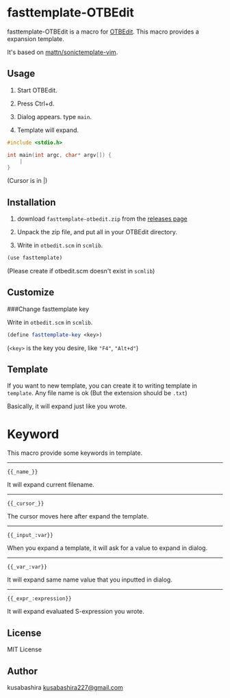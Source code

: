 fasttemplate-OTBEdit
====================

fasttemplate-OTBEdit is a macro for [OTBEdit](http://www.hi-ho.ne.jp/a_ogawa/otbedit/).
This macro provides a expansion template.

It's based on [mattn/sonictemplate-vim](https://github.com/mattn/sonictemplate-vim).

Usage
-----

1. Start OTBEdit.

2. Press Ctrl+d.

3. Dialog appears. type `main`.

4. Template will expand.

```c
#include <stdio.h>

int main(int argc, char* argv[]) {
	|
}
```

(Cursor is in |)

Installation
------------

1. download `fasttemplate-otbedit.zip` from the [releases page](https://github.com/kusabashira/fasttemplate-otbedit/releases)

2. Unpack the zip file, and put all in your OTBEdit directory.

3. Write in `otbedit.scm` in `scmlib`.

```scm
(use fasttemplate)
```

(Please create if otbedit.scm doesn't exist in `scmlib`)

Customize
---------

###Change fasttemplate key

Write in `otbedit.scm` in `scmlib`.

```scm
(define fasttemplate-key <key>)
```

(`<key>` is the key you desire, like `"F4"`, `"Alt+d"`)

Template
--------

If you want to new template,
you can create it to writing template in `template`.
Any file name is ok (But the extension should be `.txt`)

Basically, it will expand just like you wrote.

Keyword
====================
This macro provide some keywords in template.

-----

	{{_name_}}

It will expand current filename.

-----

	{{_cursor_}}

The cursor moves here after expand the template.

-----

	{{_input_:var}}

When you expand a template,
it will ask for a value to expand in dialog.

-----

	{{_var_:var}}

It will expand same name value that you inputted in dialog.

-----

	{{_expr_:expression}}

It will expand evaluated S-expression you wrote.

License
-------

MIT License

Author
------

kusabashira <kusabashira227@gmail.com>
